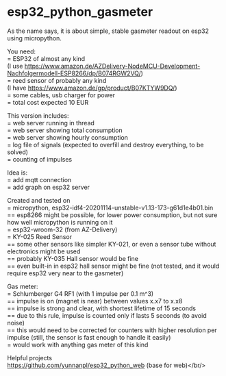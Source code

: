 # esp32_python_gasmeter
As the name says, it is about simple, stable gasmeter readout on esp32 using micropython.<br/>

You need:<br/>
= ESP32 of almost any kind<br/>
(I use https://www.amazon.de/AZDelivery-NodeMCU-Development-Nachfolgermodell-ESP8266/dp/B074RGW2VQ/)<br/>
= reed sensor of probably any kind<br/>
(I have https://www.amazon.de/gp/product/B07KTYW9DQ/)<br/>
= some cables, usb charger for power<br/>
= total cost expected 10 EUR

This version includes:<br/>
= web server running in thread<br/>
= web server showing total consumption<br/>
= web server showing hourly consumption<br/>
= log file of signals (expected to overfill and destroy everything, to be solved)<br/>
= counting of impulses

Idea is:<br/>
= add mqtt connection<br/>
= add graph on esp32 server

Created and tested on<br/>
= micropython, esp32-idf4-20201114-unstable-v1.13-173-g61d1e4b01.bin<br/>
== esp8266 might be possible, for lower power consumption, but not sure how well micropython is running on it<br/>
= esp32-wroom-32 (from AZ-Delivery)<br/>
= KY-025 Reed Sensor<br/>
== some other sensors like simpler KY-021, or even a sensor tube without electronics might be used<br/>
== probably KY-035 Hall sensor would be fine<br/>
== even built-in in esp32 hall sensor might be fine (not tested, and it would require esp32 very near to the gasmeter)

Gas meter:<br/>
= Schlumberger G4 RF1 (with 1 impulse per 0.1 m^3)<br/>
== impulse is on (magnet is near) between values x.x7 to x.x8<br/>
== impulse is strong and clear, with shortest lifetime of 15 seconds<br/>
== due to this rule, impulse is counted only if lasts 5 seconds (to avoid noise)<br/>
== this would need to be corrected for counters with higher resolution per impulse (still, the sensor is fast enough to handle it easily)<br/>
= would work with anything gas meter of this kind

Helpful projects<br/>
https://github.com/yunnanpl/esp32_python_web (base for web)</br/>

